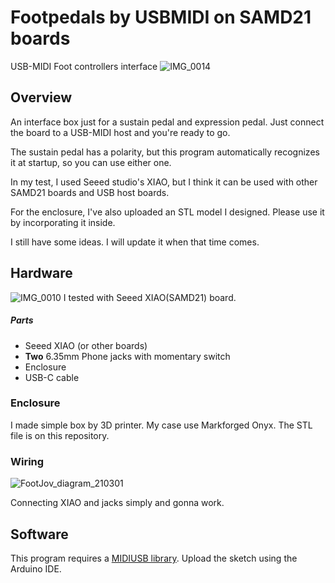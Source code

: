 # Footpedals by USBMIDI on SAMD21 boards
USB-MIDI Foot controllers interface
![IMG_0014](https://user-images.githubusercontent.com/7828838/109469058-dd443680-7ab0-11eb-8f92-7d7aff9319cd.jpg)

## Overview
An interface box just for a sustain pedal and expression pedal. Just connect the board to a USB-MIDI host and you're ready to go.

The sustain pedal has a polarity, but this program automatically recognizes it at startup, so you can use either one.

In my test, I used Seeed studio's XIAO, but I think it can be used with other SAMD21 boards and USB host boards.

For the enclosure, I've also uploaded an STL model I designed. Please use it by incorporating it inside.

I still have some ideas. I will update it when that time comes.

## Hardware
![IMG_0010](https://user-images.githubusercontent.com/7828838/109469773-d5d15d00-7ab1-11eb-96b9-bbce5ab7564e.jpg)
I tested with Seeed XIAO(SAMD21) board.

##### Parts
+ Seeed XIAO (or other boards)
+ **Two** 6.35mm Phone jacks with momentary switch
+ Enclosure
+ USB-C cable

### Enclosure
I made simple box by 3D printer. My case use Markforged Onyx.
The STL file is on this repository.

### Wiring
![FootJov_diagram_210301](https://user-images.githubusercontent.com/7828838/109468602-2a73d880-7ab0-11eb-880e-66a3983c212b.jpg)

Connecting XIAO and jacks simply and gonna work.

## Software
This program requires a [MIDIUSB library](https://github.com/arduino-libraries/MIDIUSB).
Upload the sketch using the Arduino IDE.
